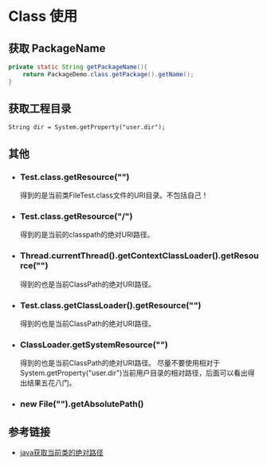 # Class 使用

## 获取 PackageName

```java
private static String getPackageName(){
    return PackageDemo.class.getPackage().getName();
}
```

## 获取工程目录

```
String dir = System.getProperty("user.dir");
```

## 其他

- ### Test.class.getResource("")

  得到的是当前类FileTest.class文件的URI目录。不包括自己！

- ### Test.class.getResource("/")

  得到的是当前的classpath的绝对URI路径。

- ### Thread.currentThread().getContextClassLoader().getResource("")

  得到的也是当前ClassPath的绝对URI路径。

- ### Test.class.getClassLoader().getResource("")

  得到的也是当前ClassPath的绝对URI路径。

- ### ClassLoader.getSystemResource("")

  得到的也是当前ClassPath的绝对URI路径。 尽量不要使用相对于System.getProperty("user.dir")当前用户目录的相对路径，后面可以看出得出结果五花八门。

- ### new File("").getAbsolutePath()

## 参考链接

- [java获取当前类的绝对路径](http://tomfish88.iteye.com/blog/971255)

